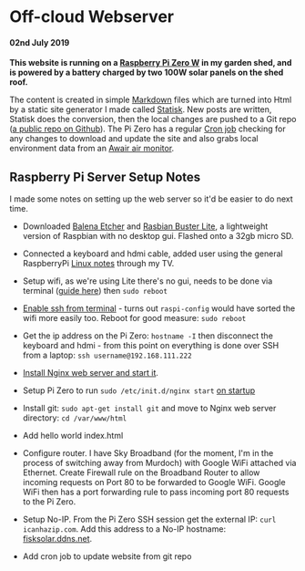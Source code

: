 # Off-cloud Webserver
#### 02nd July 2019

**This website is running on a [Raspberry Pi Zero W](https://www.raspberrypi.org/products/raspberry-pi-zero-w/) in my garden shed, and is powered by a battery charged by two 100W solar panels on the shed roof.**

The content is created in simple [Markdown](https://en.wikipedia.org/wiki/Markdown) files which are turned into Html by a static site generator I made called [Statisk](https://github.com/fiskurgit/Statisk). New posts are written, Statisk does the conversion, then the local changes are pushed to a Git repo ([a public repo on Github](https://github.com/fiskurgit/fisk_solar_website)). The Pi Zero has a regular [Cron job](https://en.wikipedia.org/wiki/Cron) checking for any changes to download and update the site and also grabs local environment data from an [Awair air monitor](https://getawair.com/).

## Raspberry Pi Server Setup Notes

I made some notes on setting up the web server so it'd be easier to do next time.

* Downloaded [Balena Etcher](https://www.balena.io/etcher/) and [Rasbian Buster Lite](https://www.raspberrypi.org/downloads/raspbian/), a lightweight version of Raspbian with no desktop gui. Flashed onto a 32gb micro SD.
* Connected a keyboard and hdmi cable, added user using the general RaspberryPi [Linux notes](https://www.raspberrypi.org/documentation/linux/usage/users.md) through my TV.

* Setup wifi, as we're using Lite there's no gui, needs to be done via terminal ([guide here](https://www.argon40.com/resources/how-to-enable-your-raspberry-pi-3-wifi-via-terminal/)) then `sudo reboot`

* [Enable ssh from terminal](https://www.raspberrypi.org/documentation/remote-access/ssh/) - turns out `raspi-config` would have sorted the wifi more easily too. Reboot for good measure: `sudo reboot`

* Get the ip address on the Pi Zero: `hostname -I` then disconnect the keyboard and hdmi - from this point on everything is done over SSH from a laptop: `ssh username@192.168.111.222`

* [Install Nginx web server and start it](https://www.raspberrypi.org/documentation/remote-access/web-server/nginx.md).

* Setup Pi Zero to run `sudo /etc/init.d/nginx start` [on startup](https://www.raspberrypi.org/documentation/linux/usage/rc-local.md)

* Install git: `sudo apt-get install git` and move to Nginx web server directory: `cd /var/www/html`

* Add hello world index.html

* Configure router. I have Sky Broadband (for the moment, I'm in the process of switching away from Murdoch) with Google WiFi attached via Ethernet. Create Firewall rule on the Broadband Router to allow incoming requests on Port 80 to be forwarded to Google WiFi. Google WiFi then has a port forwarding rule to pass incoming port 80 requests to the Pi Zero.

* Setup No-IP. From the Pi Zero SSH session get the external IP: `curl icanhazip.com`. Add this address to a No-IP hostname: [fisksolar.ddns.net](http://fisksolar.ddns.net).

* Add cron job to update website from git repo
